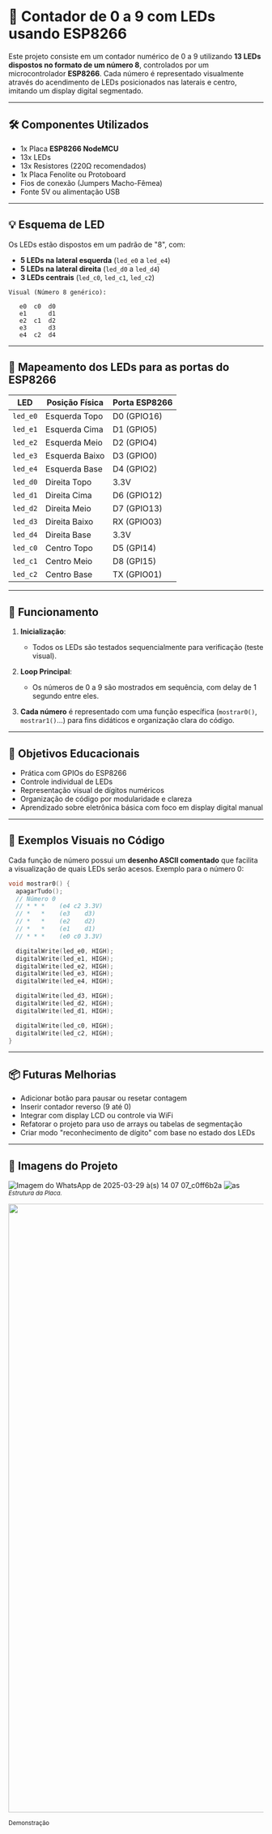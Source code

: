 # 🔢 Contador de 0 a 9 com LEDs usando ESP8266

Este projeto consiste em um contador numérico de 0 a 9 utilizando **13 LEDs dispostos no formato de um número 8**, controlados por um microcontrolador **ESP8266**. Cada número é representado visualmente através do acendimento de LEDs posicionados nas laterais e centro, imitando um display digital segmentado.

---

## 🛠️ Componentes Utilizados

- 1x Placa **ESP8266 NodeMCU**
- 13x LEDs
- 13x Resistores (220Ω recomendados)
- 1x Placa Fenolite ou Protoboard
- Fios de conexão (Jumpers Macho-Fêmea)
- Fonte 5V ou alimentação USB

---

## 💡 Esquema de LED

Os LEDs estão dispostos em um padrão de "8", com:

- **5 LEDs na lateral esquerda** (`led_e0` a `led_e4`)
- **5 LEDs na lateral direita** (`led_d0` a `led_d4`)
- **3 LEDs centrais** (`led_c0`, `led_c1`, `led_c2`)

```plaintext
Visual (Número 8 genérico):

   e0  c0  d0
   e1      d1
   e2  c1  d2
   e3      d3
   e4  c2  d4
```

---

## 🔌 Mapeamento dos LEDs para as portas do ESP8266

| LED       | Posição Física       | Porta ESP8266 |
|-----------|----------------------|---------------|
| `led_e0`  | Esquerda Topo        | D0 (GPIO16)   |
| `led_e1`  | Esquerda Cima        | D1 (GPIO5)    |
| `led_e2`  | Esquerda Meio        | D2 (GPIO4)    |
| `led_e3`  | Esquerda Baixo       | D3 (GPIO0)    |
| `led_e4`  | Esquerda Base        | D4 (GPIO2)    |
| `led_d0`  | Direita Topo         | 3.3V          |
| `led_d1`  | Direita Cima         | D6 (GPIO12)   |
| `led_d2`  | Direita Meio         | D7 (GPIO13)   |
| `led_d3`  | Direita Baixo        | RX (GPIO03)   |
| `led_d4`  | Direita Base         | 3.3V          |
| `led_c0`  | Centro Topo          | D5 (GPI14)    |
| `led_c1`  | Centro Meio          | D8 (GPI15)    |
| `led_c2`  | Centro Base          | TX (GPIO01)   |

---

## 🚀 Funcionamento

1. **Inicialização**:
   - Todos os LEDs são testados sequencialmente para verificação (teste visual).

2. **Loop Principal**:
   - Os números de 0 a 9 são mostrados em sequência, com delay de 1 segundo entre eles.

3. **Cada número** é representado com uma função específica (`mostrar0()`, `mostrar1()`...) para fins didáticos e organização clara do código.

---

## 🧠 Objetivos Educacionais

- Prática com GPIOs do ESP8266
- Controle individual de LEDs
- Representação visual de dígitos numéricos
- Organização de código por modularidade e clareza
- Aprendizado sobre eletrônica básica com foco em display digital manual

---

## 🧪 Exemplos Visuais no Código

Cada função de número possui um **desenho ASCII comentado** que facilita a visualização de quais LEDs serão acesos. Exemplo para o número 0:

```cpp
void mostrar0() {
  apagarTudo();
  // Número 0
  // * * *    (e4 c2 3.3V)
  // *   *    (e3    d3)
  // *   *    (e2    d2)
  // *   *    (e1    d1)
  // * * *    (e0 c0 3.3V)

  digitalWrite(led_e0, HIGH);
  digitalWrite(led_e1, HIGH);
  digitalWrite(led_e2, HIGH);
  digitalWrite(led_e3, HIGH);
  digitalWrite(led_e4, HIGH);

  digitalWrite(led_d3, HIGH);
  digitalWrite(led_d2, HIGH);
  digitalWrite(led_d1, HIGH);

  digitalWrite(led_c0, HIGH);
  digitalWrite(led_c2, HIGH);
}

```

---

## 📦 Futuras Melhorias

- Adicionar botão para pausar ou resetar contagem
- Inserir contador reverso (9 até 0)
- Integrar com display LCD ou controle via WiFi
- Refatorar o projeto para uso de arrays ou tabelas de segmentação
- Criar modo "reconhecimento de dígito" com base no estado dos LEDs

---

## 📸 Imagens do Projeto

![Imagem do WhatsApp de 2025-03-29 à(s) 14 07 07_c0ff6b2a](https://github.com/user-attachments/assets/1e446c50-c00e-4ecd-9171-1ddfa7ca637c)
![as](https://github.com/user-attachments/assets/49a47272-847d-423a-9995-122b5f19f1d9)
<sub>*Estrutura da Placa.*</sub>

<p align="center">
  <img src="https://github.com/user-attachments/assets/1c79e01e-d55f-45c6-a78a-07cdabaf2978" alt="Imagem Principal" width="1200"/>
</p>
<sub>Demonstração</sub>

